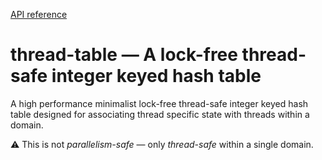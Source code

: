 [API reference](https://ocaml-multicore.github.io/thread-table/doc/thread-table/Thread_table/index.html)

# **thread-table** &mdash; A lock-free thread-safe integer keyed hash table

A high performance minimalist lock-free thread-safe integer keyed hash table
designed for associating thread specific state with threads within a domain.

⚠️ This is not _parallelism-safe_ &mdash; only _thread-safe_ within a single
domain.
